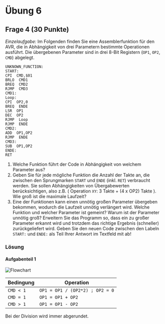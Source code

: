 # Übung 6

## Frage 4 (30 Punkte)

*Einzelaufgabe:* Im Folgenden finden Sie eine Assemblerfunktion für den AVR, die in Abhängigkeit von drei Parametern bestimmte Operationen ausführt. Die übergebenen Parameter sind in drei 8-Bit Registern (`OP1`, `OP2`, `CMD`) abgelegt.

```Assembly
UNKNOWN_FUNCTION:
START:
CPI  CMD,$01
BRLO  CMD1
BREQ  CMD2
RJMP  CMD3
CMD1:
Loop:
CPI  OP2,0
BREQ  ENDE
LSR  OP1
DEC  OP2
RJMP  Loop
RJMP  ENDE
CMD2:
ADD  OP1,OP2
RJMP  ENDE
CMD3:
SUB  OP1,OP2
ENDE:
RET
```

1. Welche Funktion führt der Code in Abhängigkeit von welchem Parameter aus?
2. Geben Sie für jede mögliche Funktion die Anzahl der Takte an, die zwischen den Sprungmarken `START` und `ENDE` (inkl. `RET`) verbraucht werden. Sie sollen Abhängigkeiten von Übergabewerten berücksichtigen, also z.B. ( Operation `XY`: 3 Takte + (4 x OP2) Takte ). Wie groß ist die maximale Laufzeit?
3. Eine der Funktionen kann einen unnötig großen Parameter übergeben bekommen, wodurch die Laufzeit unnötig verlängert wird. Welche Funktion und welcher Parameter ist gemeint? Warum ist der Parameter unnötig groß? Erweitern Sie das Programm so, dass ein zu großer Parameter erkannt wird und trotzdem das richtige Ergebnis (schneller) zurückgeliefert wird. Geben Sie den neuen Code zwischen den Labeln `START:` und `ENDE:` als Teil Ihrer Antwort im Textfeld mit ab!

### Lösung

#### Aufgabenteil 1

![Flowchart](aufgabe4-flowchart.png)

| Bedingung | Operation                       |
| --------- | ------------------------------- |
| `CMD < 1` | `OP1 = OP1 / (OP2*2) ; OP2 = 0` |
| `CMD = 1` | `OP1 = OP1 + OP2`               |
| `CMD > 1` | `OP1 = OP1 - OP2`               |

Bei der Division wird immer abgerundet.
